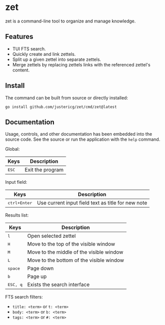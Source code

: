 # zet

zet is a command-line tool to organize and manage knowledge.

## Features

* TUI FTS search.
* Quickly create and link zettels.
* Split up a given zettel into separate zettels.
* Merge zettels by replacing zettels links with the referenced zettel's content.

## Install

The command can be built from source or directly installed:

```
go install github.com/justericg/zet/cmd/zet@latest
```

## Documentation

Usage, controls, and other documentation has been embedded into the source code. See the source or run the  application with the `help` command.

Global:

|Keys|Description|
|----|-----------|
|<kbd>ESC</kbd>|Exit the program|

Input field:

|Keys|Description|
|----|-----------|
|<kbd>ctrl+Enter</kbd>|Use current input field text as title for new note|

Results list:

|Keys|Description|
|----|-----------|
|<kbd>l</kbd>|Open selected zettel|
|<kbd>H</kbd>|Move to the top of the visible window|
|<kbd>M</kbd>|Move to the middle of the visible window|
|<kbd>L</kbd>|Move to the bottom of the visible window|
|<kbd>space</kbd>|Page down|
|<kbd>b</kbd>|Page up|
|<kbd>ESC, q</kbd>|Exists the search interface|

FTS search filters:

* `title: <term>` or `t: <term>`
* `body: <term>` or `b: <term>`
* `tags: <term>` or `#: <term>`